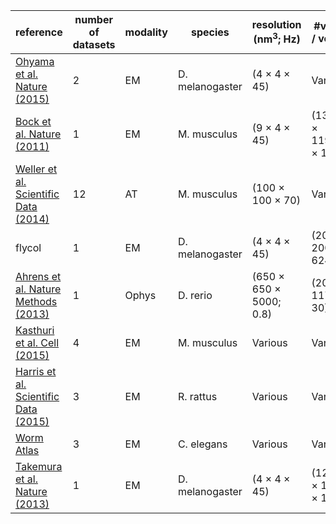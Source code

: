 
| reference | number of datasets | modality | species | resolution (nm<sup>3</sup>; Hz) | #voxels / volume | #channels | #timesteps | total (GV) |
| -----|-----|-----|-----|-----|-----|-----|-----|----- |
| <a href='http://www.nature.com/nature/journal/v520/n7549/abs/nature14297.html'>Ohyama et al. Nature (2015)</a> | 2 | EM | D. melanogaster | (4 &times; 4 &times; 45) | Various | 2 | 1 | 5474 |
| <a href='http://www.nature.com/nature/journal/v520/n7549/abs/nature14297.html'>Bock et al. Nature (2011)</a> | 1 | EM | M. musculus | (9 &times; 4 &times; 45) | (135424 &times; 119808 &times; 1239) | 1 | 1 | 20102 |
| <a href='http://www.nature.com/articles/sdata201446'>Weller et al. Scientific Data (2014)</a> | 12 | AT | M. musculus | (100 &times; 100 &times; 70) | Various | 288 | 1 | 184 |
| flycol | 1 | EM | D. melanogaster | (4 &times; 4 &times; 45) | (2000 &times; 2000 &times; 6240) | 1 | 1 | 24 |
| <a href='http://www.nature.com/nmeth/journal/v10/n5/full/nmeth.2434.html'>Ahrens et al. Nature Methods (2013)</a> | 1 | Ophys | D. rerio | (650 &times; 650 &times; 5000; 0.8) | (2048 &times; 1172 &times; 30) | 1 | 100 | 7 |
| <a href='http://www.cell.com/cell/abstract/S0092-8674(15)00824-7'>Kasthuri et al. Cell (2015)</a>| 4 | EM | M. musculus | Various| Various | 4 | 1 | 2602 |
| <a href='http://www.nature.com/articles/sdata201546'>Harris et al. Scientific Data (2015)</a> | 3 | EM | R. rattus | Various | Various | 3 | 1 | 23 |
| <a href='http://www.wormatlas.org/ver1/MoW_built0.92/toc.html'>Worm Atlas</a> | 3 | EM | C. elegans | Various | Various | 6 | 1 | 2333 |
| <a href='http://www.nature.com/nature/journal/v500/n7461/full/nature12450.html'>Takemura et al. Nature (2013)</a>| 1 | EM | D. melanogaster | (4 &times; 4 &times; 45) | (12000 &times; 12000 &times; 1299) | 1 | 1 | 187 |
